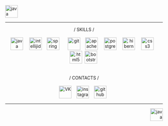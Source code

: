 <img src='https://cdn.onlinewebfonts.com/svg/img_380260.png' alt='java' height='40'> 
<hr>
<p align="center">
  / SKILLS /
  <br>
  <br>
  <img src='https://www.netocr.com/static/images/else/java.png' alt='java' height='40'>    
  <img src='https://s3.amazonaws.com/media-p.slid.es/uploads/912759/images/5171781/IntelliJ_IDEA_Logo.svg.png' alt='intellijidea' height='40'>   
  <img src='https://www.vippng.com/png/full/29-298653_logo-png-svg-vector-spring-framework-logo.png' alt='spring' height='40'>      
  <img src='https://cdn.worldvectorlogo.com/logos/git-icon.svg' alt='git' height='40'>   
  <img src='https://cdn.icon-icons.com/icons2/2107/PNG/512/file_type_maven_icon_130397.png' alt='apachemaven' height='40'>    
  <img src='https://pbs.twimg.com/media/DfqQ5y-XUAIVLu6.png:small' alt='postgresql' height='40'>    
  <img src='https://c.radikal.ru/c41/2012/f3/a73f6ce07279.png' alt='hibernate' height='40'>    
  <img src='https://cdn.pixabay.com/photo/2017/08/05/11/16/logo-2582747_1280.png' alt='css3' height='40'>   
  <img src='https://hsto.org/getpro/freelansim/users/avatars/66/660/660004/r200_d6c266cd082465c424b2a9500fd552c5.png' alt='html5' height='40'> 
  <img src='https://download.logo.wine/logo/Bootstrap_(front-end_framework)/Bootstrap_(front-end_framework)-Logo.wine.png' alt='bootstrap4' height='40'> 
  <br>
  <br>
  <br>
  / CONTACTS /
  <br>
  <br>
  <a href="https://vk.com/al.burno"><img src='https://www.pinclipart.com/picdir/big/210-2100165_-vk-icon-clipart.png' alt='VK' height='40'></a>   
  <a href="https://www.instagram.com/al.burno/?igshid=1dgkjk4ks4aev"><img src='https://static.tildacdn.com/tild3731-3237-4264-a433-366337616535/5d5bf4400f97e.png' alt='instagram' height='40'></a>   
  <a href="https://github.com/Fedoseew"><img src='http://ninomsu.github.io/img/github1600.png' alt='github' height='40'></a>  
  <br>
</p>
<hr>
<p align="right"> <img src='https://cdn.onlinewebfonts.com/svg/img_380260.png' alt='java' height='40'>  </p>
